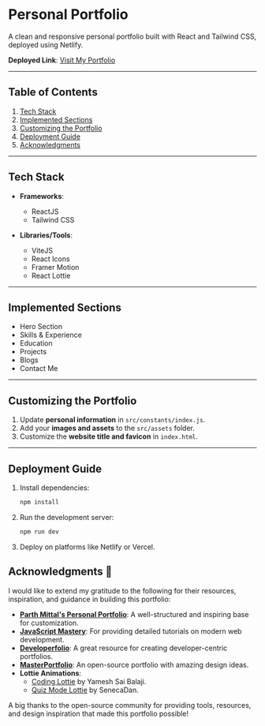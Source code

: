 # **Personal Portfolio**  
A clean and responsive personal portfolio built with React and Tailwind CSS, deployed using Netlify.  

**Deployed Link**: [Visit My Portfolio](https://your-portfolio-link.netlify.app)

---

## **Table of Contents**
1. [Tech Stack](#tech-stack)
2. [Implemented Sections](#implemented-sections)
3. [Customizing the Portfolio](#customizing-the-portfolio)
4. [Deployment Guide](#deployment-guide)
5. [Acknowledgments](#acknowledgments)

---

## **Tech Stack**
- **Frameworks**:  
  - ReactJS  
  - Tailwind CSS  

- **Libraries/Tools**:  
  - ViteJS  
  - React Icons  
  - Framer Motion  
  - React Lottie  

---

## **Implemented Sections**
- Hero Section  
- Skills & Experience  
- Education  
- Projects  
- Blogs  
- Contact Me  

---

## **Customizing the Portfolio**
1. Update **personal information** in `src/constants/index.js`.  
2. Add your **images and assets** to the `src/assets` folder.  
3. Customize the **website title and favicon** in `index.html`.  

---

## **Deployment Guide**
1. Install dependencies:  
   ```bash
   npm install
2. Run the development server:
   ```bash
   npm run dev
3. Deploy on platforms like Netlify or Vercel.

## **Acknowledgments** 🙌  

I would like to extend my gratitude to the following for their resources, inspiration, and guidance in building this portfolio:  

- **[Parth Mittal's Personal Portfolio](https://github.com/mittal-parth/personal-portfolio)**: A well-structured and inspiring base for customization.  
- **[JavaScript Mastery](https://youtu.be/_oO4Qi5aVZs)**: For providing detailed tutorials on modern web development.  
- **[Developerfolio](https://developerfolio.js.org/)**: A great resource for creating developer-centric portfolios.  
- **[MasterPortfolio](https://github.com/ashutosh1919/masterPortfolio)**: An open-source portfolio with amazing design ideas.  
- **Lottie Animations**:  
  - [Coding Lottie](https://lottiefiles.com/90189-coding) by Yamesh Sai Balaji.  
  - [Quiz Mode Lottie](https://lottiefiles.com/92377-quiz-mode) by SenecaDan.  

A big thanks to the open-source community for providing tools, resources, and design inspiration that made this portfolio possible!  
